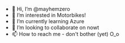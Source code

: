 - 👋 Hi, I’m @mayhemzero
- 👀 I’m interested in Motorbikes!
- 🌱 I’m currently learning Azure
- 💞️ I’m looking to collaborate on nowt
- 📫 How to reach me - don't bother (yet) O_o

<!---
mayhemzero/mayhemzero is a ✨ special ✨ repository because its `README.md` (this file) appears on your GitHub profile.
You can click the Preview link to take a look at your changes.
--->
